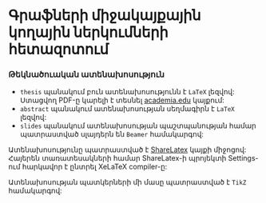 # Գրաֆների միջակայքային կողային ներկումների հետազոտում
### Թեկնածուական ատենախոսություն

* `thesis` պանակում բուն ատենախոսությունն է `LaTeX` լեզվով: Ստացվող PDF-ը կարելի է տեսնել [academia.edu](https://www.academia.edu/33479089/%D4%B3%D6%80%D5%A1%D6%86%D5%B6%D5%A5%D6%80%D5%AB_%D5%B4%D5%AB%D5%BB%D5%A1%D5%AF%D5%A1%D5%B5%D6%84%D5%A1%D5%B5%D5%AB%D5%B6_%D5%AF%D5%B8%D5%B2%D5%A1%D5%B5%D5%AB%D5%B6_%D5%B6%D5%A5%D6%80%D5%AF%D5%B8%D6%82%D5%B4%D5%B6%D5%A5%D6%80%D5%AB_%D5%B0%D5%A5%D5%BF%D5%A1%D5%A6%D5%B8%D5%BF%D5%B8%D6%82%D5%B4) կայքում:
* `abstract` պանակում ատենախոսության սեղմագիրն է `LaTeX` լեզվով:
* `slides` պանակում ատենախոսության պաշտպանության համար պատրաստված սլայդերն են `Beamer` համակարգով:

Ատենախոսությունը պատրաստված է [ShareLatex](https://www.sharelatex.com/) կայքի միջոցով: Հայերեն տառատեսակների համար ShareLatex-ի պրոյեկտի Settings-ում հարկավոր է ընտրել XeLaTeX compiler-ը:

Ատենախոսության պատկերների մի մասը պատրաստված է `TikZ` համակարգով:
